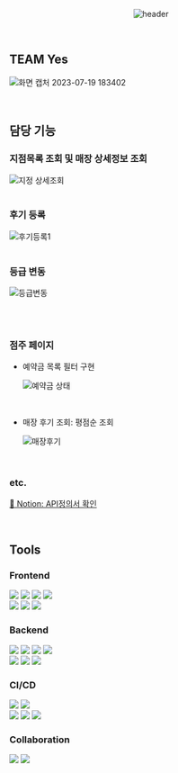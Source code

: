 <div align="center">
    
![header](https://github.com/ssginc-kdt-3team/TeamYesBE/assets/130817438/288e969b-18b1-49a7-8a7a-c2f07c0b2888)
  
</div>

<section>  
<div>
<br>

  # TEAM Yes

![화면 캡처 2023-07-19 183402](https://github.com/IHyeonii/shop0409/assets/130817438/4f9bca8b-46e3-4018-a705-f0167d7a13a3)

<br>

## 담당 기능

### 지점목록 조회 및 매장 상세정보 조회
![지정 상세조회](https://github.com/IHyeonii/shop0409/assets/130817438/ab99b40f-83a9-4c99-a3c7-1288246d32f7)
<br>
<br>

### 후기 등록
![후기등록1](https://github.com/IHyeonii/shop0409/assets/130817438/d913af15-96ce-4289-bbef-5030b3e3d13b)
<br>
<br>

### 등급 변동
![등급변동](https://github.com/IHyeonii/shop0409/assets/130817438/6788e546-c0e1-412a-8491-7b49b98476b2)

<br>


<br>

### 점주 페이지
- 예약금 목록 필터 구현

  ![예약금 상태](https://github.com/IHyeonii/shop0409/assets/130817438/39cb3fdb-a4e0-4cfe-8bd1-c7c8d6677ad6)
<br>

- 매장 후기 조회: 평점순 조회
  
  ![매장후기](https://github.com/IHyeonii/shop0409/assets/130817438/8bb38abc-b73b-4352-b995-c598a0896c72)


<br>

### etc.

[📝 Notion: API정의서 확인](https://www.notion.so/TEAM-Yes-64bfc71a9cd742f4834b00aba9e61e59)
    
<br>

   
## Tools

### Frontend
    
<img src="https://img.shields.io/badge/npm-CB3837?style=flat-square&logo=npm&logoColor=white"/>  <img src="https://img.shields.io/badge/HTML-E34F26?style=flat-square&logo=HTML5&logoColor=white"/> <img src="https://img.shields.io/badge/css3-FF6C37?style=flat-square&logo=css3&logoColor=white"/> <img src="https://img.shields.io/badge/JavaScript-F7DF1E?style=flat-square&logo=JavaScript&logoColor=white"/><br>
<img src="https://img.shields.io/badge/React-61DAFB?style=flat-square&logo=React&logoColor=white"/>   <img src="https://img.shields.io/badge/visualstudiocode-007ACC?style=flat-square&logo=visualstudiocode&logoColor=white"/>
<img src="https://img.shields.io/badge/figma-F24E1E?style=flat-square&logo=figma&logoColor=white"/><br>
    
### Backend

<img src="https://img.shields.io/badge/Java-F7DF1E?style=flat-square&logo=Java&logoColor=white"/> <img src="https://img.shields.io/badge/springboot-6DB33F?style=flat-square&logo=springboot&logoColor=white"/> <img src="https://img.shields.io/badge/openjdk-14CC80?style=flat-square&logo=openjdk&logoColor=white"/> <img src="https://img.shields.io/badge/mariadb-003545?style=flat-square&logo=mariadb&logoColor=white"/><br>  <img src="https://img.shields.io/badge/intellijidea-000000?style=flat-square&logo=intellijidea&logoColor=white"/> <img src="https://img.shields.io/badge/gradle-02303A?style=flat-square&logo=Gradle&logoColor=white"/> <img src="https://img.shields.io/badge/postman-FF6C37?style=flat-square&logo=PostMan&logoColor=white"/><br>
    
### CI/CD

<img src="https://img.shields.io/badge/amazonaws-232F3E?style=flat-square&logo=amazonaws&logoColor=white"/>  <img src="https://img.shields.io/badge/amazonapigateway-FF4F8B?style=flat-square&logo=amazonapigateway&logoColor=white"/><br>  <img src="https://img.shields.io/badge/amazonec2-FF9900?style=flat-square&logo=amazonec2&logoColor=white"/>  <img src="https://img.shields.io/badge/amazons3-569A31?style=flat-square&logo=amazons3&logoColor=white"/>  <img src="https://img.shields.io/badge/amazonrds-527FFF?style=flat-square&logo=amazonrds&logoColor=white"/>
<br>
    
### Collaboration 
    
<img src="https://img.shields.io/badge/miro-F39914?style=flat-square&logo=miro&logoColor=white"/>  <img src="https://img.shields.io/badge/github-181717?style=flat-square&logo=github&logoColor=white"/><br><br>
    
  </div>
  </section> 
